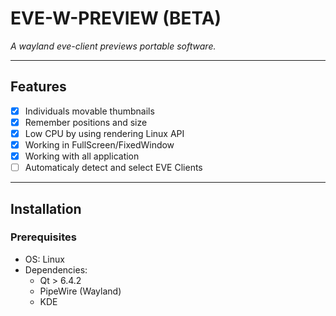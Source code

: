 #  EVE-W-PREVIEW (BETA)

_A wayland eve-client previews portable software._

---

##  Features
- [x] Individuals movable thumbnails
- [x] Remember positions and size
- [x] Low CPU by using rendering Linux API
- [x] Working in FullScreen/FixedWindow
- [x] Working with all application
- [ ] Automaticaly detect and select EVE Clients

---

##  Installation

### Prerequisites
- OS: Linux
- Dependencies:
    - Qt > 6.4.2
    - PipeWire (Wayland)
    - KDE
